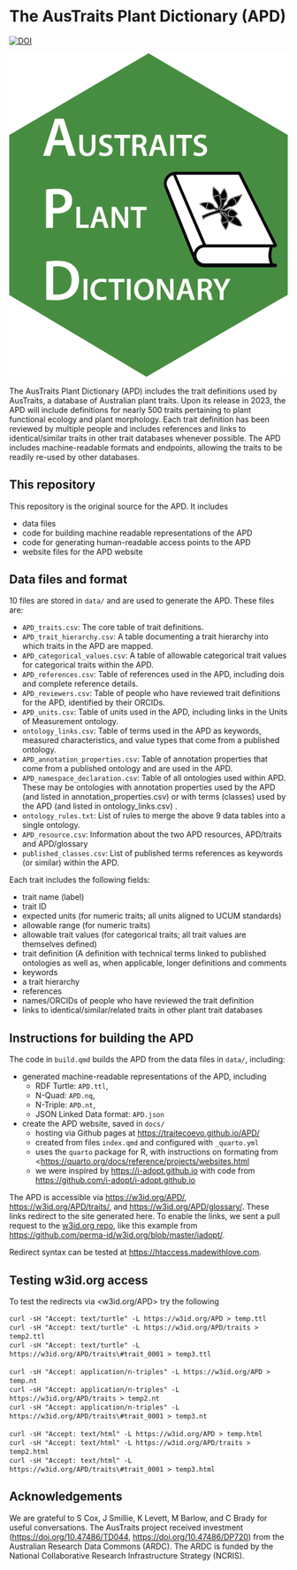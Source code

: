 # The AusTraits Plant Dictionary (APD)

<!-- badges: start -->
[![DOI](https://zenodo.org/badge/DOI/10.5281/zenodo.8040789.svg)](https://doi.org/10.5281/zenodo.8040789)
<!-- badges: end -->

![](inst/figures/logo.png)

The AusTraits Plant Dictionary (APD) includes the trait definitions used by AusTraits, a database of Australian plant traits. Upon its release in 2023, the APD will include definitions for nearly 500 traits pertaining to plant functional ecology and plant morphology. Each trait definition has been reviewed by multiple people and includes references and links to identical/similar traits in other trait databases whenever possible. The APD includes machine-readable formats and endpoints, allowing the traits to be readily re-used by other databases.

## This repository

This repository is the original source for the APD. It includes

- data files 
- code for building machine readable representations of the APD
- code for generating human-readable access points to the APD
- website files for the APD website

## Data files and format

10 files are stored in `data/` and are used to generate the APD. These files are:

* `APD_traits.csv`: The core table of trait definitions.
* `APD_trait_hierarchy.csv`: A table documenting a trait hierarchy into which traits in the APD are mapped.
* `APD_categorical_values.csv`: A table of allowable categorical trait values for categorical traits within the APD.
* `APD_references.csv`: Table of references used in the APD, including dois and complete reference details.
* `APD_reviewers.csv`: Table of people who have reviewed trait definitions for the APD, identified by their ORCIDs.
* `APD_units.csv`: Table of units used in the APD, including links in the Units of Measurement ontology.
* `ontology_links.csv`: Table of terms used in the APD as keywords, measured characteristics, and value types that come from a published ontology.
* `APD_annotation_properties.csv`: Table of annotation properties that come from a published ontology and are used in the APD. 
* `APD_namespace_declaration.csv`: Table of all ontologies used within APD. These may be ontologies with annotation properties used by the APD (and listed in annotation_properties.csv) or with terms (classes) used by the APD (and listed in ontology_links.csv) .
* `ontology_rules.txt`: List of rules to merge the above 9 data tables into a single ontology.
* `APD_resource.csv`: Information about the two APD resources, APD/traits and APD/glossary
* `published_classes.csv`: List of published terms references as keywords (or similar) within the APD.

Each trait includes the following fields:

* trait name (label)
* trait ID
* expected units (for numeric traits; all units aligned to UCUM standards)
* allowable range (for numeric traits)
* allowable trait values (for categorical traits; all trait values are themselves defined)
* trait definition (A definition with technical terms linked to published ontologies as well as, when applicable, longer definitions and comments
* keywords
* a trait hierarchy
* references
* names/ORCIDs of people who have reviewed the trait definition
* links to identical/similar/related traits in other plant trait databases

## Instructions for building the APD

The code in `build.qmd` builds the APD from the data files in `data/`, including:

- generated machine-readable representations of the APD, including
  - RDF Turtle: `APD.ttl`,
  - N-Quad: `APD.nq`, 
  - N-Triple: `APD.nt`, 
  - JSON Linked Data format: `APD.json`
- create the APD website, saved in `docs/`
  - hosting via Github pages at <https://traitecoevo.github.io/APD/>
  - created from files `index.qmd` and configured with `_quarto.yml`
  - uses the `quarto` package for R, with instructions on formating from <https://quarto.org/docs/reference/projects/websites.html
  - we were inspired by <https://i-adopt.github.io> with code from <https://github.com/i-adopt/i-adopt.github.io>

The APD is accessible via <https://w3id.org/APD/>, <https://w3id.org/APD/traits/>, and <https://w3id.org/APD/glossary/>. These links redirect to the site generated here. To enable the links, we sent a pull request to the [w3id.org repo](https://github.com/perma-id/w3id.org/), like this example from <https://github.com/perma-id/w3id.org/blob/master/iadopt/>.

Redirect syntax can be tested at <https://htaccess.madewithlove.com>.
## Testing w3id.org access

To test the redirects via <w3id.org/APD> try the following

```
curl -sH "Accept: text/turtle" -L https://w3id.org/APD > temp.ttl
curl -sH "Accept: text/turtle" -L https://w3id.org/APD/traits > temp2.ttl
curl -sH "Accept: text/turtle" -L https://w3id.org/APD/traits\#trait_0001 > temp3.ttl

curl -sH "Accept: application/n-triples" -L https://w3id.org/APD > temp.nt
curl -sH "Accept: application/n-triples" -L https://w3id.org/APD/traits > temp2.nt
curl -sH "Accept: application/n-triples" -L https://w3id.org/APD/traits\#trait_0001 > temp3.nt

curl -sH "Accept: text/html" -L https://w3id.org/APD > temp.html
curl -sH "Accept: text/html" -L https://w3id.org/APD/traits > temp2.html
curl -sH "Accept: text/html" -L https://w3id.org/APD/traits\#trait_0001 > temp3.html
```

## Acknowledgements

We are grateful to S Cox, J Smillie, K Levett, M Barlow, and C Brady for useful conversations. The AusTraits project received investment (<https://doi.org/10.47486/TD044>, <https://doi.org/10.47486/DP720>) from the Australian Research Data Commons (ARDC). The ARDC is funded by the National Collaborative Research Infrastructure Strategy (NCRIS). 

